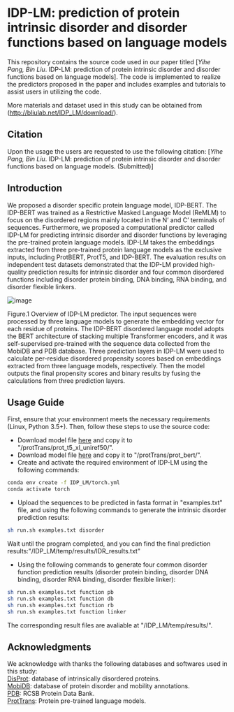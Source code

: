# IDP-LM: prediction of protein intrinsic disorder and disorder functions based on language models

This repository contains the source code used in our paper titled [_Yihe Pang, Bin Liu_. IDP-LM: prediction of protein intrinsic disorder and disorder functions based on language models]. The code is implemented to realize the predictors proposed in the paper and includes examples and tutorials to assist users in utilizing the code. <br>

More materials and dataset used in this study can be obtained from (http://bliulab.net/IDP_LM/download/).


## Citation
Upon the usage the users are requested to use the following citation:
[_Yihe Pang, Bin Liu_. IDP-LM: prediction of protein intrinsic disorder and disorder functions based on language models. (Submitted)]

## Introduction
We proposed a disorder specific protein language model, IDP-BERT. The IDP-BERT was trained as a Restrictive Masked Language Model (ReMLM) to focus on the disordered regions mainly located in the N’ and C’ terminals of sequences. Furthermore, we proposed a computational predictor called IDP-LM for predicting intrinsic disorder and disorder functions by leveraging the pre-trained protein language models. IDP-LM takes the embeddings extracted from three pre-trained protein language models as the exclusive inputs, including ProtBERT, ProtT5, and IDP-BERT. The evaluation results on independent test datasets demonstrated that the IDP-LM provided high-quality prediction results for intrinsic disorder and four common disordered functions including disorder protein binding, DNA binding, RNA binding, and disorder flexible linkers.

![image](https://github.com/YihePang/IDP-LM/assets/38775429/c90910d8-4b5a-4bf4-860a-73b830cac49a)

Figure.1 Overview of IDP-LM predictor. The input sequences were processed by three language models to generate the embedding vector for each residue of proteins. The IDP-BERT disordered language model adopts the BERT architecture of stacking multiple Transformer encoders, and it was self-supervised pre-trained with the sequence data collected from the MobiDB and PDB database. Three prediction layers in IDP-LM were used to calculate per-residue disordered propensity scores based on embeddings extracted from three language models, respectively. Then the model outputs the final propensity scores and binary results by fusing the calculations from three prediction layers.


## Usage Guide
First, ensure that your environment meets the necessary requirements (Linux, Python 3.5+). Then, follow these steps to use the source code:<br> 
* Download model file [here](https://huggingface.co/Rostlab/prot_t5_xl_uniref50/resolve/main/pytorch_model.bin) and copy it to "/protTrans/prot_t5_xl_uniref50/".<br>
* Download model file [here](https://huggingface.co/Rostlab/prot_bert/resolve/main/pytorch_model.bin) and copy it to "/protTrans/prot_bert/".<br>
* Create and activate the required environment of IDP-LM using the following commands:<br>
```Bash
conda env create -f IDP_LM/torch.yml 
conda activate torch
```
* Upload the sequences to be predicted in fasta format in "examples.txt" file, and using the following commands to generate the intrinsic disorder prediction results:<br>
```Bash
sh run.sh examples.txt disorder
```
Wait until the program completed, and you can find the final prediction results:"/IDP_LM/temp/results/IDR_results.txt"
* Using the following commands to generate four common disorder function prediction results (disorder protein binding, disorder DNA binding, disorder RNA binding, disorder flexible linker):<br>
```Bash
sh run.sh examples.txt function pb
sh run.sh examples.txt function db
sh run.sh examples.txt function rb
sh run.sh examples.txt function linker
```
The corresponding result files are avaliable at "/IDP_LM/temp/results/".
  
## Acknowledgments
  We acknowledge with thanks the following databases and softwares used in this study:<br> 
    		[DisProt](https://www.disprot.org/): database of intrinsically disordered proteins.<br> 
    		[MobiDB](https://mobidb.bio.unipd.it/): database of protein disorder and mobility annotations.<br> 
    		[PDB](https://www.rcsb.org/): RCSB Protein Data Bank.<br> 
    		[ProtTrans](https://github.com/agemagician/ProtTrans): Protein pre-trained language models.<br> 
